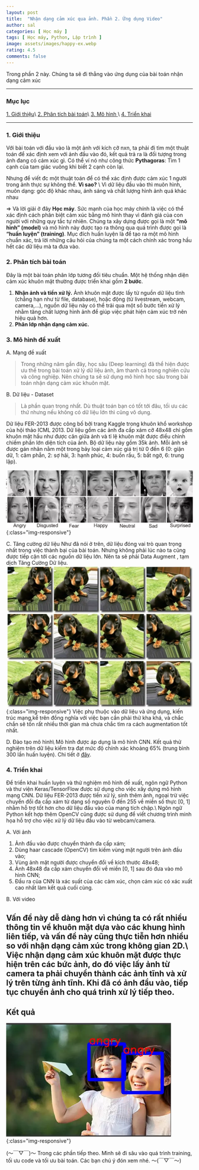 ```yaml
---
layout: post
title:  "Nhận dạng cảm xúc qua ảnh. Phần 2. Ứng dụng Video"
author: sal
categories: [ Học máy ]
tags: [ Học máy, Python, Lập trình ]
image: assets/images/happy-ex.webp
rating: 4.5
comments: false
---
```


<!-- > Chúng ta là những gì mà chúng ta ăn vào.  -->
Trong phần 2 này. Chúng ta sẽ đi thẳng vào ứng dụng của bài toán nhận dạng cảm xúc

---
### Mục lục
[1. Giới thiệu](#gioithieu)\\
[2. Phân tích bài toán](#phantichbaitoan)\\
[3. Mô hình ](#mohinhdexuat)\\
[4. Triển khai ](#trienkhai)

---

<a name="gioithieu"></a>
### 1. Giới thiệu
Với bài toán với đầu vào là một ảnh với kích cỡ nxn, ta phải đi tìm một thuật toán để xác định xem với ảnh đầu vào đó, kết quả trả ra là đối tượng trong ảnh đang có cảm xúc gì. Có thể ví nó như công thức **Pythagoras**: Tìm 1 cạnh của tam giác vuông khi biết 2 cạnh còn lại.

Nhưng để viết đc một thuật toán để có thể xác định được cảm xúc 1 người trong ảnh thực sự không thể. **Vì sao?** \\
Vì dữ liệu đầu vào thì muôn hình, muôn dạng: góc độ khác nhau, ánh sáng và chất lượng hình ảnh quá khác nhau

⇒ Và lời giải ở đây **Học máy**.
Sức mạnh của học máy chính là việc có thể xác định cách phân biệt cảm xúc bằng mô hình thay vì đánh giá của con người với những quy tắc tự nhiên. Chúng ta xây dựng được gọi là một **“mô hình” (model)** và mô hình này được tạo ra thông qua quá trình được gọi là **“huấn luyện” (training)**. Mục đích huấn luyện là để tạo ra một mô hình chuẩn xác, trả lời những câu hỏi của chúng ta một cách chính xác trong hầu hết các dữ liệu mà ta đưa vào.

<a name="phantichbaitoan"></a>
### 2. Phân tích bài toán
Đây là một bài toán phân lớp tương đối tiêu chuẩn. Một hệ thống nhận diện cảm xúc khuôn mặt thường được triển khai gồm **2 bước**.

1. **Nhận ảnh và tiền xử lý.** Ảnh khuôn mặt được lấy từ nguồn dữ liệu tĩnh (chẳng hạn như từ file, database), hoặc động (từ livestream, webcam, camera,…), nguồn dữ liệu này có thể trải qua một số bước tiền xử lý nhằm tăng chất lượng hình ảnh để giúp việc phát hiện cảm xúc trở nên hiệu quả hơn.
2. **Phân lớp nhận dạng cảm xúc.** 

<a name="mohinhdexuat"></a>
### 3. Mô hình đề xuất

A. Mạng đề xuất
>Trong những năm gần đây, học sâu (Deep learning) đã thể hiện được ưu thế trong bài toán xử lý dữ liệu ảnh, âm thanh cả trong nghiên cứu và công nghiệp. Nên chúng ta sẽ sử dụng mô hình học sâu trong bài toán nhận dạng cảm xúc khuôn mặt.

B. Dữ liệu - Dataset
>Là phần quan trọng nhất. Dù thuật toán bạn có tốt tới đâu, tối ưu các thứ nhưng nếu không có dữ liệu lớn thì cũng vô dụng.

Dữ liệu FER-2013 được công bố bởi trang Kaggle trong khuôn khổ workshop của hội thảo ICML 2013. Dữ liệu
gồm các ảnh đa cấp xám cỡ 48x48 chỉ gồm khuôn mặt hầu như được căn giữa ảnh và tỉ lệ khuôn mặt được điều chỉnh chiếm phần lớn diện tích của ảnh. Bộ dữ liệu này gồm 35k ảnh. Mỗi ảnh sẽ được gán nhãn nằm một trong bảy loại cảm xúc giá trị từ 0 đến 6 (0: giận dữ, 1: căm phẫn, 2: sợ hãi, 3: hạnh phúc, 4: buồn rầu, 5: bất ngờ, 6: trung lập).

![image](/assets/images/fer-2013.webp){:class="img-responsive"}

C. Tăng cường dữ liệu
Như đã nói ở trên, dữ liệu đóng vai trò quan trọng nhất trong việc thành bại của bài toán. Nhưng không phải lúc nào ta cũng được tiếp cận tới các nguồn dữ liệu lớn. Nên ta sẽ phải Data Augment , tạm dịch Tăng Cường Dữ liệu.
![image](/assets/images/Image-Data-Generator.webp){:class="img-responsive"}
Việc phụ thuộc vào dữ liệu và ứng dụng, kiến trúc mạng,kể trên đồng nghĩa với việc bạn cần phải thử kha khá, và chắc chắn sẽ tốn rất nhiều thời gian mà chưa chắc tìm ra cách augmentation tốt nhất.

D. Đào tạo mô hình\\
Mô hình được áp dụng là mô hình CNN. Kết quả thử nghiệm trên dữ liệu kiểm tra đạt mức độ chính xác khoảng 65% (trung bình 300 lần huấn luyện). Chi tiết ở [đây](https://github.com).
<a name="trienkhai"></a>

### 4. Triển khai
Để triển khai huấn luyện và thử nghiệm mô hình đề xuất, ngôn ngữ Python và thư viện Keras/TensorFlow được
sử dụng cho việc xây dựng mô hình mạng CNN. Dữ liệu FER-2013 được tiền xử lý, sinh thêm ảnh, ngoại trừ việc chuyển đổi đa cấp xám từ dạng số nguyên 0 đến 255 về miền số thực [0, 1] nhằm hỗ trợ tốt hơn cho dữ liệu đầu vào của mạng tích chập.\\
Ngôn ngữ Python kết hợp thêm OpenCV cũng được sử dụng để viết chương trình minh họa hỗ trợ cho việc xử
lý dữ liệu đầu vào từ webcam/camera.

A. Với ảnh
   
1. Ảnh đầu vào được chuyển thành đa cấp xám;
2. Dùng haar cascade (OpenCV) tìm kiếm vùng mặt người trên ảnh đầu vào;
3. Vùng ảnh mặt người được chuyển đổi về kích thước 48x48;
4. Ảnh 48x48 đa cấp xám chuyển đổi về miền [0, 1] sau đó đưa vào mô hình CNN;
5. Đầu ra của CNN là xác suất của các cảm xúc, chọn cảm xúc có xác xuất cao nhất làm kết quả cuối cùng.

B. Với video

Vấn đề này dễ dàng hơn vì chúng ta có rất nhiều thông tin về khuôn mặt
dựa vào các khung hình liên tiếp, và vấn đề này cũng thực tiễn hơn nhiều so
với nhận dạng cảm xúc trong không gian 2D.\\
Việc nhận dạng cảm xúc khuôn mặt được thực hiện trên các bức ảnh, do
đó việc lấy ảnh từ camera ta phải chuyển thành các ảnh tĩnh và xử lý trên
từng ảnh tĩnh. Khi đã có ảnh đầu vào, tiếp tục chuyển ảnh cho quá trình xử
lý tiếp theo.
---
## Kết quả 
![image](/assets/images/result-fail.webp){:class="img-responsive"}

(〜￣▽￣)〜 Trong các phần tiếp theo. Mình sẽ đi sâu vào quá trình training, tối ưu code và tối ưu bài toán. Các bạn chú ý đón xem nhé. 〜(￣▽￣〜)